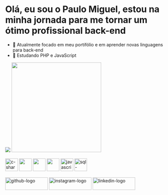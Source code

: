 <h1 margin="0px">Olá, eu sou o Paulo Miguel, estou na minha jornada para me tornar um ótimo profissional back-end</h1>

- 🔭 Atualmente focado em meu portifólio e em aprender novas linguagens para back-end
- 📜 Estudando PHP e JavaScript

<picture>
  <source
    srcset="https://github-readme-stats.vercel.app/api?username=Paulo-Mikhael&show_icons=true&theme=dracula"
  />
  <img heigth="70px" src="https://github-readme-stats.vercel.app/api?username=Paulo-Mikhael&show_icons=true">
</picture>

<picture>
  <source
    srcset="https://github-readme-stats.vercel.app/api/top-langs/?username=Paulo-Mikhael&show_icons=true&theme=dracula"
  />
  <img width="285px" src="https://github.com/Paulo-Mikhael/github-readme-stats">
</picture>
<br><br>
<div style="display: inline_block">
  <img width="40px" src="https://cdn.jsdelivr.net/gh/devicons/devicon/icons/csharp/csharp-original.svg" alt="c-sharp-icon"/>
  <img width="40px" src="https://cdn.jsdelivr.net/gh/devicons/devicon/icons/dotnetcore/dotnetcore-original.svg" />
  <img width="40px" src="https://cdn.jsdelivr.net/gh/devicons/devicon/icons/html5/html5-original.svg" />
  <img width="40px" src="https://cdn.jsdelivr.net/gh/devicons/devicon/icons/css3/css3-original.svg" />
  <img width="40px" src="https://cdn.jsdelivr.net/gh/devicons/devicon/icons/javascript/javascript-original.svg" alt="javascript-icon"/>
  <img width="40px" src="https://cdn.jsdelivr.net/gh/devicons/devicon/icons/microsoftsqlserver/microsoftsqlserver-plain-wordmark.svg" alt="sql-server-icon"/>
</div><br>

<div style="display: inline_block;">
  <a href="https://github.com/Paulo-Mikhael/"><img width="135px" height="40px" align="center" src="https://img.shields.io/badge/GitHub-100000?style=for-the-badge&logo=github&logoColor=white" alt="github-logo"></a>
  <a href="https://www.instagram.com/pa__miguel?igsh=MWxoYzdqNGluZWcyaA=="><img width="135px" height="40px" align="center" src="https://img.shields.io/badge/Instagram-E4405F?style=for-the-badge&logo=instagram&logoColor=white" alt="instagram-logo"></a>
  <a href="https://www.linkedin.com/in/paulo-miguel-4b706022b/"><img width="135px" height="40px" align="center" src="https://img.shields.io/badge/LinkedIn-0077B5?style=for-the-badge&logo=linkedin&logoColor=white" alt="linkedin-logo"></a>
</div>
